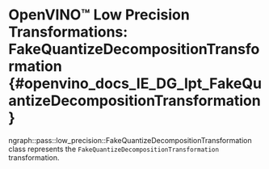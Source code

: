 # OpenVINO™ Low Precision Transformations: FakeQuantizeDecompositionTransformation {#openvino_docs_IE_DG_lpt_FakeQuantizeDecompositionTransformation}

ngraph::pass::low_precision::FakeQuantizeDecompositionTransformation class represents the `FakeQuantizeDecompositionTransformation` transformation.
